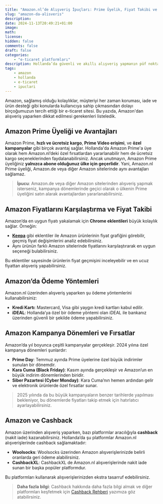 ```yaml
---
title: "Amazon.nl’de Alışveriş İpuçları: Prime Üyelik, Fiyat Takibi ve Kampanyalar"
slug: "amazon-da-alisveris"
description: 
date: 2024-11-13T20:49:21+01:00
image: 
math: 
license: 
hidden: false
comments: false
draft: false
categories:
    - "e-ticaret platformları"
description: Hollanda’da güvenli ve akıllı alışveriş yapmanın püf noktaları.
tags:
    - amazon
    - hollanda
    - e-ticaret
    - ipuclari
---
```


 Amazon, sağlamış olduğu kolaylıklar, müşteriyi her zaman koruması, iade ve ürün desteği gibi konularda kullanıcıya sahip çıkmasından dolayı birçoğumuzun tercih ettiği bir e-ticaret sitesi. Bu yazıda, Amazon'dan alışveriş yaparken dikkat edilmesi gerekenleri listeledik.

<!--more-->

## Amazon Prime Üyeliği ve Avantajları
Amazon Prime, **hızlı ve ücretsiz kargo**, **Prime Video erişimi**, ve **özel kampanyalar** gibi birçok avantaj sağlar. Hollanda'da Amazon Prime'a üye olarak hem Amazon.nl’deki özel fırsatlardan yararlanabilir hem de ücretsiz kargo seçeneklerinden faydalanabilirsiniz. Ancak unutmayın, Amazon Prime üyeliğiniz **yalnızca abone olduğunuz ülke için geçerlidir**. Yani, Amazon.nl Prime üyeliği, Amazon.de veya diğer Amazon sitelerinde aynı avantajları sağlamaz.

> **İpucu**: Amazon.de veya diğer Amazon sitelerinden alışveriş yapmak isterseniz, kampanya dönemlerinde geçici olarak o ülkenin Prime üyeliğini satın alarak avantajlardan yararlanabilirsiniz.

## Amazon Fiyatlarını Karşılaştırma ve Fiyat Takibi
Amazon’da en uygun fiyatı yakalamak için **Chrome eklentileri** büyük kolaylık sağlar. Örneğin:

-  [**Keepa**](https://chromewebstore.google.com/detail/keepa-amazon-price-tracke/neebplgakaahbhdphmkckjjcegoiijjo?hl=en) gibi eklentiler ile Amazon ürünlerinin fiyat grafiğini görebilir, geçmiş fiyat değişimlerini analiz edebilirsiniz.
- Aynı ürünün farklı Amazon sitelerinde fiyatlarını karşılaştırarak en uygun seçeneği bulabilirsiniz.

Bu eklentiler sayesinde ürünlerin fiyat geçmişini inceleyebilir ve en ucuz fiyattan alışveriş yapabilirsiniz.

## Amazon’da Ödeme Yöntemleri
Amazon.nl üzerinden alışveriş yaparken şu ödeme yöntemlerini kullanabilirsiniz:

- **Kredi Kartı**: Mastercard, Visa gibi yaygın kredi kartları kabul edilir.
- **iDEAL**: Hollanda’ya özel bir ödeme yöntemi olan iDEAL ile bankanız üzerinden güvenli bir şekilde ödeme yapabilirsiniz.

## Amazon Kampanya Dönemleri ve Fırsatlar
Amazon’da yıl boyunca çeşitli kampanyalar gerçekleşir. 2024 yılına özel kampanya dönemleri şunlardır:

- **Prime Day**: Temmuz ayında Prime üyelerine özel büyük indirimler sunulan bir dönemdir.
- **Kara Cuma (Black Friday)**: Kasım ayında gerçekleşir ve Amazon’un en büyük indirim dönemlerinden biridir.
- **Siber Pazartesi (Cyber Monday)**: Kara Cuma’nın hemen ardından gelir ve elektronik ürünlerde özel fırsatlar sunar.

> 2025 yılında da bu büyük kampanyaların benzer tarihlerde yapılması bekleniyor, bu dönemlerde fiyatları takip etmek için hatırlatıcı ayarlayabilirsiniz.

## Amazon ve Cashback
Amazon üzerinden alışveriş yaparken, bazı platformlar aracılığıyla **cashback** (nakit iade) kazanabilirsiniz. Hollanda’da şu platformlar Amazon.nl alışverişlerinde cashback sağlamaktadır:

- **Woolsocks**: Woolsocks üzerinden Amazon alışverişlerinizde belirli oranlarda geri ödeme alabilirsiniz.
- **CashbackXL**: CashbackXL de Amazon.nl alışverişlerinde nakit iade sunan bir başka popüler platformdur.

Bu platformları kullanarak alışverişlerinizden ekstra tasarruf edebilirsiniz. 

> **Daha fazla bilgi**: Cashback hakkında daha fazla bilgi almak ve diğer platformları keşfetmek için [Cashback Rehberi](https://sicakfirsatlar.nl/p/cashback-rehberi) yazımıza göz atabilirsiniz.

